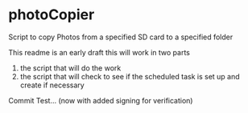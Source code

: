 # photoCopier
Script to copy Photos from a specified SD card to a specified folder


This readme is an early draft this will work in two parts
1) the script that will do the work
2) the script that will check to see if the scheduled task is set up and create if necessary

Commit Test... (now with added signing for verification)
